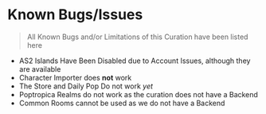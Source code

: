 # Known Bugs/Issues
> All Known Bugs and/or Limitations of this Curation have been listed here

- AS2 Islands Have Been Disabled due to Account Issues, although they are available
- Character Importer does **not** work
- The Store and Daily Pop Do not work _yet_
- Poptropica Realms do not work as the curation does not have a Backend
- Common Rooms cannot be used as we do not have a Backend